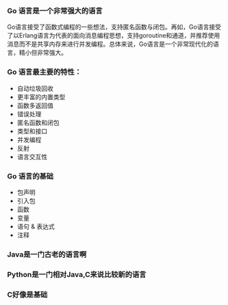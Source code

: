 ### Go 语言是一个非常强大的语言
Go语言接受了函数式编程的一些想法，支持匿名函数与闭包。再如，Go语言接受了以Erlang语言为代表的面向消息编程思想，支持goroutine和通道，并推荐使用消息而不是共享内存来进行并发编程。总体来说，Go语言是一个非常现代化的语言，精小但非常强大。

### Go 语言最主要的特性：
- 自动垃圾回收
- 更丰富的内置类型
- 函数多返回值
- 错误处理
- 匿名函数和闭包
- 类型和接口
- 并发编程
- 反射
- 语言交互性


### Go 语言的基础
- 包声明
- 引入包
- 函数
- 变量
- 语句 & 表达式
- 注释

### Java是一门古老的语言啊

### Python是一门相对Java,C来说比较新的语言

### C好像是基础


